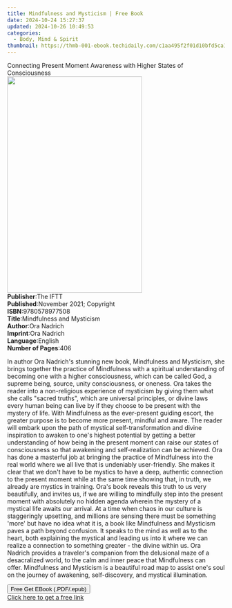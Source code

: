 ```yaml
---
title: Mindfulness and Mysticism | Free Book
date: 2024-10-24 15:27:37
updated: 2024-10-26 10:49:53
categories:
  - Body, Mind & Spirit
thumbnail: https://thmb-001-ebook.techidaily.com/c1aa495f2f01d10bfd5ca14c4e8d3123e5b99391f9eec02d23f306bda0b223a5.jpg
---
```

<main id="book-container">
  <div class="flex flex-col">
    <div class="book-brief flex-1 py-6 px-4 sm:p-6 md:py-10 md:px-8">
      <!-- brief-->
      <div class="book-brief-main">
        Connecting Present Moment Awareness with Higher States of Consciousness
      </div>
    </div>
    <div
      class="book-meta-info flex-1 grid gap-4 col-start-1 col-end-3 row-start-1 sm:mb-6 sm:grid-cols-4 lg:gap-6 lg:col-start-2 lg:row-end-6 lg:row-span-6 lg:mb-0"
    >
      <div
        class="book-meta-info-left place-content-center mt-4 p-4 text-sm leading-6 col-start-2 col-span-2 dark:text-slate-400"
      >
        <img
          class="w-full h-500 object-cover rounded-lg sm:h-255 sm:col-span-2 lg:col-span-full"
          src="https://img-001-ebook.techidaily.com/2e6ad7920974269df975d4e0bb5a1d497e6e0a739a8f8b87313efc5a70045d97.jpg"
          alt=""
          width="312"
          height="500"
        />
      </div>
      <div
        class="book-meta-info-right mt-2 col-start-1 row-start-2 col-span-3 self-center"
      >
        <!-- meta data  -->
        <div class="flex flex-col px-4 md:px-8">
          <div class="flex-1">
            <strong>Publisher</strong>:<span class="px-2">The IFTT</span>
          </div>
          <div class="flex-1">
            <strong>Published</strong>:<span class="px-2"
              >November 2021; Copyright</span
            >
          </div>
          <div class="flex-1">
            <strong>ISBN</strong>:<span class="px-2">9780578977508</span>
          </div>
          <div class="flex-1">
            <strong>Title</strong>:<span class="px-2"
              >Mindfulness and Mysticism</span
            >
          </div>
          <div class="flex-1">
            <strong>Author</strong>:<span class="px-2">Ora Nadrich</span>
          </div>
          <div class="flex-1">
            <strong>Imprint</strong>:<span class="px-2">Ora Nadrich</span>
          </div>
          <div class="flex-1">
            <strong>Language</strong>:<span class="px-2">English</span>
          </div>
          <div class="flex-1">
            <strong>Number of Pages</strong>:<span class="px-2">406</span>
          </div>
        </div>
      </div>
    </div>
    <div class="book-description flex-1 py-6 px-4 sm:p-6 md:py-10 md:px-8">
      <div class="book-description-main">
        <div accordion-content="" id="description">
          <p>
            In author Ora Nadrich's stunning new book, Mindfulness and
            Mysticism, she brings together the practice of Mindfulness with a
            spiritual understanding of becoming one with a higher consciousness,
            which can be called God, a supreme being, source, unity
            consciousness, or oneness.&nbsp;Ora takes the reader into a
            non-religious experience of mysticism by giving them what she calls
            "sacred truths", which are universal principles, or divine laws
            every human being can live by if they choose to be present with the
            mystery of life. With Mindfulness as the ever-present guiding
            escort, the greater purpose is to become more present, mindful and
            aware. The reader will embark upon the path of mystical
            self-transformation and divine inspiration to awaken to one's
            highest&nbsp;potential by getting a better understanding of how
            being in the present moment can raise our states of consciousness so
            that awakening and self-realization&nbsp;can be achieved.&nbsp;Ora
            has done a masterful job at bringing the practice of Mindfulness
            into the real world where we all live that is undeniably
            user-friendly. She makes it clear that we don't have to be mystics
            to have a deep, authentic connection to the present moment while at
            the same time showing that, in truth, we already are mystics in
            training. Ora's book reveals this truth to us very beautifully, and
            invites us, if we are willing to mindfully step into the present
            moment with absolutely no hidden agenda wherein the mystery of a
            mystical life awaits our arrival. At a time when chaos in our
            culture is staggeringly upsetting, and millions are sensing there
            must be something 'more' but have no idea what it is, a book like
            Mindfulness and Mysticism paves a path beyond confusion. It speaks
            to the mind as well as to the heart, both explaining the mystical
            and leading us into it where we can realize a connection to
            something greater - the divine within us.&nbsp;Ora Nadrich provides
            a traveler's companion from the delusional maze of a desacralized
            world, to the calm and inner peace that Mindfulness can
            offer.&nbsp;Mindfulness and Mysticism is a beautiful road map to
            assist one's soul on the journey of awakening, self-discovery, and
            mystical illumination.
          </p>
        </div>
        <div class="accordion-fader"></div>
      </div>
    </div>
    <div class="book-excerpts flex-1 py-6 px-4 sm:p-6 md:py-10 md:px-8"></div>
    <div
      class="book-about-author flex-1 py-6 px-4 sm:p-6 md:py-10 md:px-8"
    ></div>
    <div class="book-free-get flex-1 py-6 px-4 sm:p-6 md:py-10 md:px-8">
      <button
        id="btn-free-get"
        class="bg-blue-500 hover:bg-blue-700 text-white font-bold py-2 px-4 rounded"
      >
        Free Get EBook (.PDF/.epub)
      </button>
      <div id="countdown-display" class="px-2 text-lg mt-2"></div>
      <a
        id="free-link"
        class="hidden bg-blue-500 hover:bg-blue-700 text-white font-bold py-2 px-4 rounded"
        href="https://www.ebooks.com/en-us/book/210361742/mindfulness-and-mysticism/ora-nadrich/"
        target="_blank"
        >Click here to get a free link</a
      >
    </div>
    <script>
      let countdownTime = 0;
      let countdownInterval = null;
      document
        .getElementById('btn-free-get')
        .addEventListener('click', startCountdown);
      function startCountdown() {
        countdownTime = new Date().getTime() + 60000 * 3;
        countdownInterval = setInterval(updateCountdown, 1000);
        document.getElementById('btn-free-get').disabled = true;
        document
          .getElementById('btn-free-get')
          .classList.add('bg-gray-500', 'cursor-not-allowed');
      }
      function updateCountdown() {
        let currentTime = new Date().getTime();
        let timeLeft = countdownTime - currentTime;
        let secondsLeft = Math.floor(timeLeft / 1000);
        document.getElementById('countdown-display').innerHTML =
          `Remaining time: ${secondsLeft} seconds.`;
        if (secondsLeft <= 0) {
          clearInterval(countdownInterval);
          document.getElementById('btn-free-get').classList.add('hidden');
          document.getElementById('free-link').classList.remove('hidden');
          document.getElementById('countdown-display').innerHTML = '';
        }
      }
    </script>
  </div>
</main>
